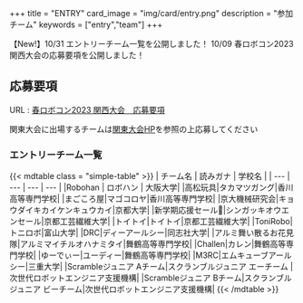 +++
title = "ENTRY"
card_image =  "img/card/entry.png"
description = "参加チーム"
keywords = ["entry","team"]
+++

【New!】10/31 エントリーチーム一覧を公開しました！
10/09 春ロボコン2023 関西大会の応募要項を公開しました！

## 応募要項

URL : [春ロボコン2023 関西大会　応募要項](https://drive.google.com/file/d/10JoJHUhzV2VcJR8_ITYq7JYoNm9qKoRL/view?usp=sharing)

関東大会に出場するチームは[関東大会HP](https://kantouharurobo.com/haru/)を参照の上応募してください


### エントリーチーム一覧
{{< mdtable class = "simple-table" >}}
| チーム名 | 読みガナ | 学校名 |
| --- | --- | --- | --- |
|Robohan | ロボハン | 大阪大学|
|高松玩具|タカマツガング|香川高等専門学校|
|まごころ屋|マゴコロヤ|香川高等専門学校|
|京大機械研究会|キョウダイキカイケンキュウカイ|京都大学|
|新学期応援セール📣|シンガッキオウエンセール|京都工芸繊維大学|
|トイトイ|トイトイ|京都工芸繊維大学|
|ToniRobo|トニロボ|富山大学|
|DRC|ディーアールシー|同志社大学|
|アルミ舞い散るお花見隊|アルミマイチルオハナミタイ|舞鶴高等専門学校|
|Challen|カレン|舞鶴高等専門学校|
|ゆーでぃー|ユーディー|舞鶴高等専門学校|
|M3RC|エムキューブアールシー|三重大学|
|Scrambleジュニア Aチーム|スクランブルジュニア エーチーム |次世代ロボットエンジニア支援機構|
|Scrambleジュニア Bチーム|スクランブルジュニア ビーチーム|次世代ロボットエンジニア支援機構|
{{< /mdtable >}}
